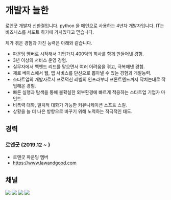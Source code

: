 # 개발자 늘한
로앤굿 개발자 신한결입니다. python 을 메인으로 사용하는 4년차 개발자입니다.
IT는 비즈니스를 서포트 하기에 가치있다고 믿습니다.

제가 겪은 경험과 가진 능력은 아래와 같습니다.

- 파운딩 멤버로 시작해서 기업가치 400억의 회사를 함께 만들어낸 경험.
- 3년 이상의 서비스 운영 경험.
- 실무자에서 백엔드 리드를 맡으면서 여러 어려움을 겪고, 극복해낸 경험.
- 제로 베이스에서 웹, 앱 서비스를 단신으로 뽑아낼 수 있는 경험과 개발능력.
- 스타트업의 개발자로서 프로덕션 레벨의 인프라부터 프론트엔드까지 닥치는대로 작업해온 경험.
- 빠른 실행과 탐색을 통해 불확실한 외부환경에 빠르게 적응하는 스타트업 기업가 마인드.
- 비폭력 대화, 일치적 대화가 가능한 커뮤니케이션 소프트 스킬.
- 상황을 늘 더 나은 방향으로 바꾸기 위해 노력하는 적극적인 태도.

## 경력

### 로앤굿 (2019.12 ~ )
- 로앤굿 파운딩 멤버
- https://www.lawandgood.com


## 채널

[![](https://img.shields.io/static/v1?label=&message=YouTube&color=FF0000&logo=YouTube)](https://www.youtube.com/channel/UCdrsvg9_y6njpdQZsSP-Tbw)
[![](https://img.shields.io/static/v1?label=V&message=Blog&color=06D6A9)](https://velog.io/@neulhan)
[![](https://img.shields.io/static/v1?label=&message=Github&color=181717&logo=Github)](https://github.com/Neulhan/)
[![](https://img.shields.io/static/v1?label=&message=LinkedIn&color=0A66C2&logo=LinkedIn)](https://www.linkedin.com/in/%EC%8B%A0%ED%95%9C%EA%B2%B0/)
